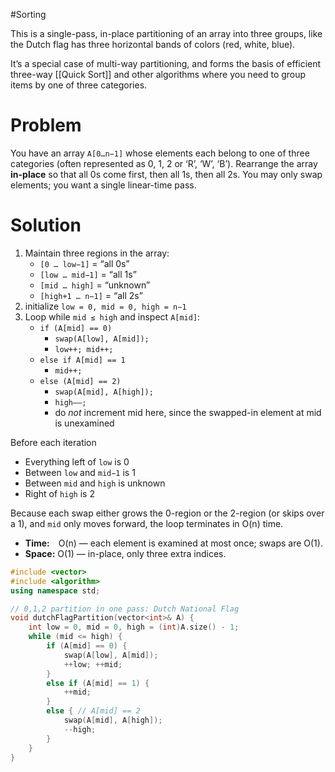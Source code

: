 #Sorting

This is a single-pass, in-place partitioning of an array into three groups, like the Dutch flag has three horizontal bands of colors (red, white, blue).

It’s a special case of multi-way partitioning, and forms the basis of efficient three-way [[Quick Sort]] and other algorithms where you need to group items by one of three categories.
# Problem

You have an array `A[0…n−1]` whose elements each belong to one of three categories (often represented as 0, 1, 2 or ‘R’, ‘W’, ‘B’). Rearrange the array **in-place** so that all 0s come first, then all 1s, then all 2s. You may only swap elements; you want a single linear-time pass.
# Solution

1. Maintain three regions in the array:
	- `[0 … low−1]` = “all 0s”
	- `[low … mid−1]` = “all 1s”
	- `[mid … high]` = “unknown”
	- `[high+1 … n−1]` = “all 2s”
2. initialize `low = 0, mid = 0, high = n−1`
3. Loop while `mid ≤ high` and inspect `A[mid]`:
	- `if (A[mid] == 0)`
		- `swap(A[low], A[mid]);`
		- `low++; mid++;`
	- `else if A[mid] == 1`
		- `mid++;`
	- `else (A[mid] == 2)`
		- `swap(A[mid], A[high]);`
		- `high––;`
		- do _not_ increment mid here, since the swapped-in element at mid is unexamined

Before each iteration
- Everything left of `low` is 0
- Between `low` and `mid−1` is 1
- Between `mid` and `high` is unknown
- Right of `high` is 2

Because each swap either grows the 0-region or the 2-region (or skips over a 1), and `mid` only moves forward, the loop terminates in O(n) time.

- **Time:** O(n) — each element is examined at most once; swaps are O(1).
- **Space:** O(1) — in-place, only three extra indices.

```cpp
#include <vector>
#include <algorithm>
using namespace std;

// 0,1,2 partition in one pass: Dutch National Flag
void dutchFlagPartition(vector<int>& A) {
    int low = 0, mid = 0, high = (int)A.size() - 1;
    while (mid <= high) {
        if (A[mid] == 0) {
            swap(A[low], A[mid]);
            ++low; ++mid;
        }
        else if (A[mid] == 1) {
            ++mid;
        }
        else { // A[mid] == 2
            swap(A[mid], A[high]);
            --high;
        }
    }
}
```